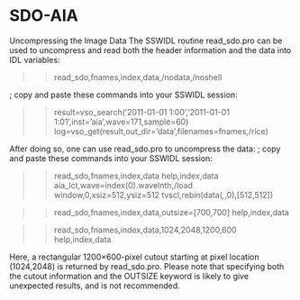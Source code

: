 # SDO-AIA
Uncompressing the Image Data
The SSWIDL routine read_sdo.pro can be used to uncompress and read both the header information and the data
into IDL variables:

>> read_sdo,fnames,index,data,/nodata,/noshell

;  copy and paste these commands into your SSWIDL session:

>> result=vso_search(’2011-01-01 1:00’,’2011-01-01 1:01’,inst=’aia’,wave=171,sample=60)
  log=vso_get(result,out_dir=’data’,filenames=fnames,/rice)

After doing so, one can use read_sdo.pro to uncompress the data:
  ;  copy and paste these commands into your SSWIDL session:

>> read_sdo,fnames,index,data
>> help,index,data
>> aia_lct,wave=index(0).wavelnth,/load
>> window,0,xsiz=512,ysiz=512
>> tvscl,rebin(data(*,*,0),[512,512])

>> read_sdo,fnames,index,data,outsize=[700,700]
>> help,index,data

>> read_sdo,fnames,index,data,1024,2048,1200,600
>> help,index,data

Here, a rectangular 1200×600-pixel cutout starting at pixel location (1024,2048) is returned by read_sdo.pro.
Please note that specifying both the cutout information and the OUTSIZE keyword is likely to give unexpected 
results, and is not recommended. 
